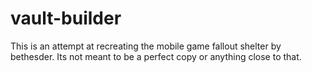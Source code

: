 # vault-builder
This is an attempt at recreating the mobile game fallout shelter by bethesder.
Its not meant to be a perfect copy or anything close to that.
